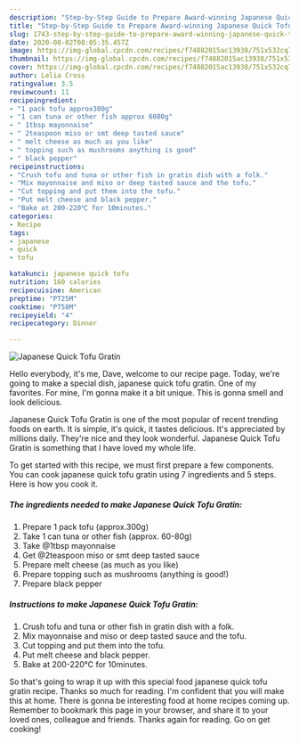 ```yaml
---
description: "Step-by-Step Guide to Prepare Award-winning Japanese Quick Tofu Gratin"
title: "Step-by-Step Guide to Prepare Award-winning Japanese Quick Tofu Gratin"
slug: 1743-step-by-step-guide-to-prepare-award-winning-japanese-quick-tofu-gratin
date: 2020-08-02T08:05:35.457Z
image: https://img-global.cpcdn.com/recipes/f74882015ac13938/751x532cq70/japanese-quick-tofu-gratin-recipe-main-photo.jpg
thumbnail: https://img-global.cpcdn.com/recipes/f74882015ac13938/751x532cq70/japanese-quick-tofu-gratin-recipe-main-photo.jpg
cover: https://img-global.cpcdn.com/recipes/f74882015ac13938/751x532cq70/japanese-quick-tofu-gratin-recipe-main-photo.jpg
author: Lelia Cross
ratingvalue: 3.5
reviewcount: 11
recipeingredient:
- "1 pack tofu approx300g"
- "1 can tuna or other fish approx 6080g"
- " 1tbsp mayonnaise"
- " 2teaspoon miso or smt deep tasted sauce"
- " melt cheese as much as you like"
- " topping such as mushrooms anything is good"
- " black pepper"
recipeinstructions:
- "Crush tofu and tuna or other fish in gratin dish with a folk."
- "Mix mayonnaise and miso or deep tasted sauce and the tofu."
- "Cut topping and put them into the tofu."
- "Put melt cheese and black pepper."
- "Bake at 200-220℃ for 10minutes."
categories:
- Recipe
tags:
- japanese
- quick
- tofu

katakunci: japanese quick tofu 
nutrition: 160 calories
recipecuisine: American
preptime: "PT25M"
cooktime: "PT58M"
recipeyield: "4"
recipecategory: Dinner

---
```



![Japanese Quick Tofu Gratin](https://img-global.cpcdn.com/recipes/f74882015ac13938/751x532cq70/japanese-quick-tofu-gratin-recipe-main-photo.jpg)

Hello everybody, it's me, Dave, welcome to our recipe page. Today, we're going to make a special dish, japanese quick tofu gratin. One of my favorites. For mine, I'm gonna make it a bit unique. This is gonna smell and look delicious.

Japanese Quick Tofu Gratin is one of the most popular of recent trending foods on earth. It is simple, it's quick, it tastes delicious. It's appreciated by millions daily. They're nice and they look wonderful. Japanese Quick Tofu Gratin is something that I have loved my whole life.




To get started with this recipe, we must first prepare a few components. You can cook japanese quick tofu gratin using 7 ingredients and 5 steps. Here is how you cook it.

<!--inarticleads1-->

##### The ingredients needed to make Japanese Quick Tofu Gratin:

1. Prepare 1 pack tofu (approx.300g)
1. Take 1 can tuna or other fish (approx. 60-80g)
1. Take  @1tbsp mayonnaise
1. Get  @2teaspoon miso or smt deep tasted sauce
1. Prepare  melt cheese (as much as you like)
1. Prepare  topping such as mushrooms (anything is good!)
1. Prepare  black pepper




<!--inarticleads2-->

##### Instructions to make Japanese Quick Tofu Gratin:

1. Crush tofu and tuna or other fish in gratin dish with a folk.
1. Mix mayonnaise and miso or deep tasted sauce and the tofu.
1. Cut topping and put them into the tofu.
1. Put melt cheese and black pepper.
1. Bake at 200-220℃ for 10minutes.




So that's going to wrap it up with this special food japanese quick tofu gratin recipe. Thanks so much for reading. I'm confident that you will make this at home. There is gonna be interesting food at home recipes coming up. Remember to bookmark this page in your browser, and share it to your loved ones, colleague and friends. Thanks again for reading. Go on get cooking!
